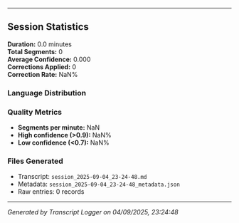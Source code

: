 

---

## Session Statistics

**Duration:** 0.0 minutes  
**Total Segments:** 0  
**Average Confidence:** 0.000  
**Corrections Applied:** 0  
**Correction Rate:** NaN%

### Language Distribution


### Quality Metrics
- **Segments per minute:** NaN
- **High confidence (>0.9):** NaN%
- **Low confidence (<0.7):** NaN%

### Files Generated
- Transcript: `session_2025-09-04_23-24-48.md`
- Metadata: `session_2025-09-04_23-24-48_metadata.json`
- Raw entries: 0 records

---
*Generated by Transcript Logger on 04/09/2025, 23:24:48*
